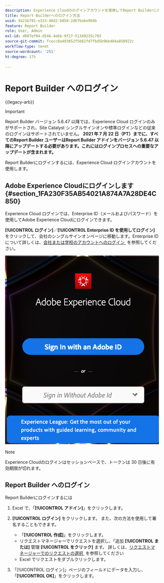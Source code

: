 ```yaml
---
description: Experience Cloudのログインアカウントを使用してReport Builderにログインする方法について説明します。
title: Report Builderへのログイン方法
uuid: 9a21b791-e323-46d2-b850-2d67babe964b
feature: Report Builder
role: User, Admin
exl-id: d607ef04-d546-4ebb-9f27-51349235c703
source-git-commit: fcecc8a493852f5682fd7fbd5b9bb484a850922c
workflow-type: tm+mt
source-wordcount: '251'
ht-degree: 17%

---
```


# Report Builder へのログイン

{{legacy-arb}}

>[!IMPORTANT]
>
>Report Builder バージョン 5.6.47 以降では、Experience Cloud ログインのみがサポートされ、Site Catalyst シングルサインオンや標準ログインなどの従来のログインはサポートされていません。 **2021 年 7 月 22 日（PT）までに、すべてのReport Builder ユーザーはReport Builder アドインをバージョン 5.6.47 以降にアップデートする必要があります。これにはログインプロセスへの重要なアップデートが含まれます。**

Report Builderにログインするには、Experience Cloud ログインアカウントを使用します。

## Adobe Experience Cloudにログインします {#section_1FA230F35AB54021A874A7A28DE4C850}

Experience Cloud ログインでは、Enterprise ID（メールおよびパスワード）を使用してAdobe Experience Cloudにログインできます。

**[!UICONTROL ログイン]**／**[!UICONTROL Enterprise ID を使用してログイン]**&#x200B;をクリックして、会社のシングルサインオンページに移動します。Enterprise IDについて詳しくは、[&#x200B; 会社または学校のアカウントへのログイン &#x200B;](https://helpx.adobe.com/jp/enterprise/kb/enterprise-id-faq.html#whatis) を参照してください。

![Adobe Experience Cloudを使用してログインする場合と使用せずにログインする場合のオプションを示すAdobe ID ログインウィンドウを示すスクリーンショット &#x200B;](assets/adobe_id_login.png)

>[!NOTE]
>
>Experience Cloudのログインはセッションベースで、トークンは 30 日後に有効期限が切れます。

## Report Builder へのログイン

Report Builderにログインするには

1. Excel で、「**[!UICONTROL アドイン]**」をクリックします。
1. **[!UICONTROL ログイン]** をクリックします。 また、次の方法を使用して署名することもできます。

   * 「**[!UICONTROL 作成]**」をクリックします。
   * リクエストマネージャーでリクエストを選択し、「追加 **[!UICONTROL または]** 管理 **[!UICONTROL をクリック]** ます。 詳しくは、[&#x200B; リクエストマネージャーでのリクエストの選択 &#x200B;](/help/analyze/legacy-report-builder/manage-requests/r-arb-manage-requests.md) を参照してください
   * Excel でリクエストをダブルクリックします。

1. 「[!UICONTROL ログイン]」ページのフィールドにデータを入力し、「**[!UICONTROL OK]**」をクリックします。

